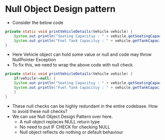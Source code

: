 # Null Object Design pattern

- Consider the below code

```java
private static void printVehicleDetails(Vehicle vehicle) {
    System.out.println("Seating Capacituy : " + vehicle.getSeatingCapacity());
    System.out.println("Fuel Tank Capacituy : " + vehicle.getTankCapacity());
}
```
- Here Vehicle object can hold some value or null and code may throw NullPointer Exception
- To fix this, we need to wrap the above code with null check
```java
private static void printVehicleDetails(Vehicle vehicle) {
    if(vehicle!=null) {
    System.out.println("Seating Capacituy : " + vehicle.getSeatingCapacity());
    System.out.println("Fuel Tank Capacituy : " + vehicle.getTankCapacity());
    }
}
```
- These null checks can be highly redundant in the entire codebase. How to avoid these null checks?
- We can use Null Object Design Pattern over here.
  - A null object replaces NULL return type
  - No need to put IF CHECK for checking NULL
  - Null object reflects do nothing or default behaviour

